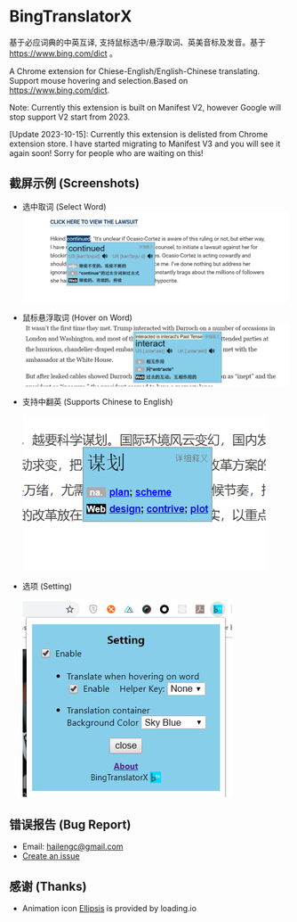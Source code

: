 # BingTranslatorX

基于必应词典的中英互译, 支持鼠标选中/悬浮取词、英美音标及发音。基于 https://www.bing.com/dict 。

A Chrome extension for Chiese-English/English-Chinese translating. Support mouse hovering and selection.Based on https://www.bing.com/dict.

Note: Currently this extension is built on Manifest V2, however Google will stop support V2 start from 2023.  

[Update 2023-10-15]: Currently this extension is delisted from Chrome extension store. I have started migrating to Manifest V3 and you will see it again soon! Sorry for people who are waiting on this!

## 截屏示例 (Screenshots)

- 选中取词 (Select Word)
  ![select](images/ss/select.png)

* 鼠标悬浮取词 (Hover on Word)
  ![hover](images/ss/hover.png)

- 支持中翻英 (Supports Chinese to English)

  ![c2e](images/ss/c2e.png)

* 选项 (Setting)

  ![setting](images/ss/setting.png)

## 错误报告 (Bug Report)

- Email: hailengc@gmail.com
- [Create an issue](https://github.com/hailengc/BingTranslatorX/issues)

## 感谢 (Thanks)

- Animation icon [Ellipsis](https://loading.io/spinner/custom/279251/) is provided by loading.io
